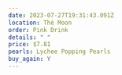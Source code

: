 ```yaml
---
date: 2023-07-27T19:31:43.091Z
location: Thé Moon
order: Pink Drink
details: " "
price: $7.81
pearls: Lychee Popping Pearls
buy_again: Y
---
```

